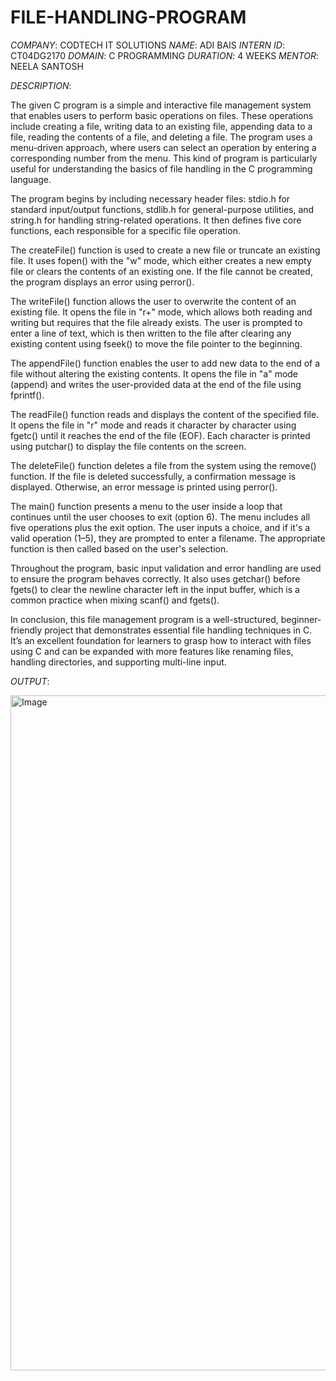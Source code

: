 # FILE-HANDLING-PROGRAM
*COMPANY*: CODTECH IT SOLUTIONS
*NAME*: ADI BAIS
*INTERN ID*: CT04DG2170
*DOMAIN*: C PROGRAMMING
*DURATION*: 4 WEEKS
*MENTOR*: NEELA SANTOSH

*DESCRIPTION*:

The given C program is a simple and interactive file management system that enables users to perform basic operations on files. These operations include creating a file, writing data to an existing file, appending data to a file, reading the contents of a file, and deleting a file. The program uses a menu-driven approach, where users can select an operation by entering a corresponding number from the menu. This kind of program is particularly useful for understanding the basics of file handling in the C programming language.

The program begins by including necessary header files: stdio.h for standard input/output functions, stdlib.h for general-purpose utilities, and string.h for handling string-related operations. It then defines five core functions, each responsible for a specific file operation.

The createFile() function is used to create a new file or truncate an existing file. It uses fopen() with the "w" mode, which either creates a new empty file or clears the contents of an existing one. If the file cannot be created, the program displays an error using perror().

The writeFile() function allows the user to overwrite the content of an existing file. It opens the file in "r+" mode, which allows both reading and writing but requires that the file already exists. The user is prompted to enter a line of text, which is then written to the file after clearing any existing content using fseek() to move the file pointer to the beginning.

The appendFile() function enables the user to add new data to the end of a file without altering the existing contents. It opens the file in "a" mode (append) and writes the user-provided data at the end of the file using fprintf().

The readFile() function reads and displays the content of the specified file. It opens the file in "r" mode and reads it character by character using fgetc() until it reaches the end of the file (EOF). Each character is printed using putchar() to display the file contents on the screen.

The deleteFile() function deletes a file from the system using the remove() function. If the file is deleted successfully, a confirmation message is displayed. Otherwise, an error message is printed using perror().

The main() function presents a menu to the user inside a loop that continues until the user chooses to exit (option 6). The menu includes all five operations plus the exit option. The user inputs a choice, and if it's a valid operation (1–5), they are prompted to enter a filename. The appropriate function is then called based on the user's selection.

Throughout the program, basic input validation and error handling are used to ensure the program behaves correctly. It also uses getchar() before fgets() to clear the newline character left in the input buffer, which is a common practice when mixing scanf() and fgets().

In conclusion, this file management program is a well-structured, beginner-friendly project that demonstrates essential file handling techniques in C. It’s an excellent foundation for learners to grasp how to interact with files using C and can be expanded with more features like renaming files, handling directories, and supporting multi-line input.

*OUTPUT*:

<img width="1920" height="1080" alt="Image" src="https://github.com/user-attachments/assets/5ba6bed2-3669-4806-b9bc-ad48d031911d" />
